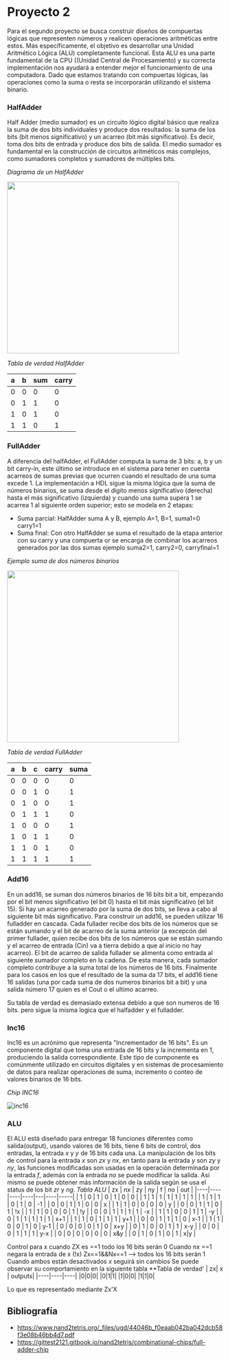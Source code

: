 # Proyecto 2
Para el segundo proyecto se busca construir diseños de compuertas lógicas que representen números y realicen operaciones aritméticas entre estos. Más específicamente, el objetivo es desarrollar una Unidad Aritmético Lógica (ALU) completamente funcional. Esta ALU es una parte fundamental de la CPU ((Unidad Central de Procesamiento) y su correcta implementación nos ayudará a entender mejor el funcionamiento de una computadora. Dado que estamos tratando con compuertas lógicas, las operaciones como la suma o resta se incorporarán utilizando el sistema binario.

### HalfAdder

Half Adder (medio sumador) es un circuito lógico digital básico que realiza la suma de dos bits individuales y produce dos resultados: la suma de los bits (bit menos significativo) y un acarreo (bit más significativo). Es decir, toma dos bits de entrada y produce dos bits de salida. El medio sumador es fundamental en la construcción de circuitos aritméticos más complejos, como sumadores completos y sumadores de múltiples bits.

*Diagrama de un HalfAdder*

<img width="400" src="https://www.watelectronics.com/wp-content/uploads/Half-Adder-1.jpg">

*Tabla de verdad HalfAdder*


|   a   |   b   |  sum  | carry |
|-----------|-----------|-----------|----------|
|   0   |   0   |   0   |   0   |
|   0   |   1   |   1   |   0   |
|   1   |   0   |   1   |   0   |
|   1   |   1   |   0   |   1   |


### FullAdder
A diferencia del halfAdder, el FullAdder computa la suma de 3 bits: a, b y un bit carry-in, este último se introduce en el sistema para tener en cuenta acarreos de sumas previas que ocurren cuando el resultado de una suma excede 1. La implementación a HDL sigue la misma lógica que la suma de números binarios, se suma desde el digito menos significativo (derecha) hasta el más significativo (izquierda) y cuando una suma supera 1 se acarrea 1
al siguiente orden superior; esto se modela en 2 etapas:
  - Suma parcial: HalfAdder suma A y B, ejemplo A=1, B=1, suma1=0 carry1=1
  - Suma final: Con otro HalfAdder se suma el resultado de la etapa anterior con su carry y una compuerta or se encarga de combinar los acarreos generados por las dos sumas ejemplo suma2=1, carry2=0, carryfinal=1

*Ejemplo suma de dos números binarios*

<img width="400" src="https://bam.files.bbci.co.uk/bam/live/content/zc6gr82/medium">

*Tabla de verdad FullAdder*

| a | b | c | carry | suma |
|-----------|-----------|-----------|----------|----------|
|  0  |  0  |  0  |  0  |  0  |
|  0  |  0  |  1  |  0  |  1  |
|  0  |  1  |  0  |  0  |  1  |
|  0  |  1  |  1  |  1  |  0  |
|  1  |  0  |  0  |  0  |  1  |
|  1  |  0  |  1  |  1  |  0  |
|  1  |  1  |  0  |  1  |  0  |
|  1  |  1  |  1  |  1  |  1  |

### Add16

En un add16, se suman dos números binarios de 16 bits bit a bit, empezando por el bit menos significativo (el bit 0) hasta el bit más significativo (el bit 15). Si hay un acarreo generado por la suma de dos bits, se lleva a cabo al siguiente bit más significativo. 
Para construir un add16, se pueden utilizar 16 fulladder en cascada. Cada fullader recibe dos bits de los números que se están sumando y el bit de acarreo de la suma anterior (a excepcón del primer fullader, quien recibe dos bits de los números que se están sumando y el acarreo de entrada (Cin) va a tierra debido a que al inicio no hay acarreo). El bit de acarreo de salida fullader se alimenta como entrada al siguiente sumador completo en la cadena. De esta manera, cada sumador completo contribuye a la suma total de los números de 16 bits. Finalmente para los casos en los que el resultado de la suma da 17 bits, el add16 tiene 16 salidas (una por cada suma de dos numeros binarios bit a bit) y una salida número 17 quien es el Cout o el ultimo acarreo.

Su tabla de verdad es demasiado extensa debido a que son numeros de 16 bits. pero sigue la misma logica que el halfadder y el fulladder.



### Inc16

Inc16 es un acrónimo que representa "Incrementador de 16 bits". Es un componente digital que toma una entrada de 16 bits y la incrementa en 1, produciendo la salida correspondiente. Este tipo de componente es comúnmente utilizado en circuitos digitales y en sistemas de procesamiento de datos para realizar operaciones de suma, incremento o conteo de valores binarios de 16 bits.

*Chip INC16*

![inc16](https://github.com/skipword/Navi/assets/159462338/03af0416-706c-4b57-bfa0-89c439ba375d)


### ALU
El ALU está diseñado para entregar 18 funciones diferentes como salida(output), usando valores de 16 bits, tiene 6 bits de control, dos entradas, la entrada *x* y *y* de 16 bits cada una.
La manipulación de los bits de control para la entrada *x* son *zx* y *nx*, en tanto para la entrada *y* son *zy* y *ny*, las funciones modificadas son usadas en la operación determinada por la entrada *f*, además con la entrada *no* se puede modificar la salida.
Asi mismo se puede obtener más información de la salida según se usa el status de los bit *zr* y *ng*.
*Tabla ALU*
| zx | nx | zy | ny | f | no | out |
|----|----|----|----|---|----|-----|
|  1 |  0 |  1 |  0 | 1 |  0 |   0 |
|  1 |  1 |  1 |  1 | 1 |  1 |   1 |
|  1 |  1 |  1 |  0 | 1 |  0 |  -1 |
|  0 |  0 |  1 |  1 | 0 |  0 |   x |
|  1 |  1 |  0 |  0 | 0 |  0 |   y |
|  0 |  0 |  1 |  1 | 0 |  1 |  !x |
|  1 |  1 |  0 |  0 | 0 |  1 |  !y |
|  0 |  0 |  1 |  1 | 1 |  1 |  -x |
|  1 |  1 |  0 |  0 | 1 |  1 |  -y |
|  0 |  1 |  1 |  1 | 1 |  1 | x+1 |
|  1 |  1 |  0 |  1 | 1 |  1 | y+1 |
|  0 |  0 |  1 |  1 | 1 |  0 | x-1 |
|  1 |  1 |  0 |  0 | 1 |  0 | y-1 |
|  0 |  0 |  0 |  0 | 1 |  0 | x+y |
|  0 |  1 |  0 |  0 | 1 |  1 | x-y |
|  0 |  0 |  0 |  1 | 1 |  1 | y-x |
|  0 |  0 |  0 |  0 | 0 |  0 | x&y |
|  0 |  1 |  0 |  1 | 0 |  1 | x|y |

Control para x
cuando ZX es ==1 todo los 16 bits serán 0
Cuando nx ==1 negara la entrada de x (!x)
Zx==1&&Nx==1 --> todos los 16 bits serán 1
Cuando ambos están desactivados *x* seguirá sin cambios
Se puede observar su comportamiento en la siguiente tabla
**Tabla de verdad'
| zx| x | outputs|
|----|----|----|
|0|0|0|
|0|1|1|
|1|0|0|
|1|1|0|

Lo que es representado mediante Zx'X
## Bibliografía
- https://www.nand2tetris.org/_files/ugd/44046b_f0eaab042ba042dcb58f3e08b46bb4d7.pdf
- https://gittest2121.gitbook.io/nand2tetris/combinational-chips/full-adder-chip
